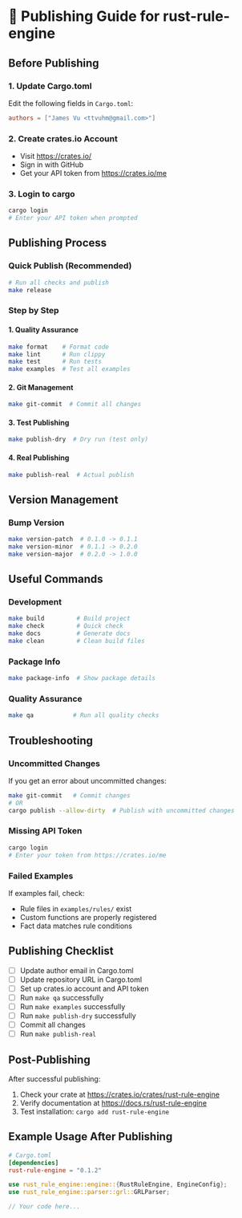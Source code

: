 # 🚀 Publishing Guide for rust-rule-engine

## Before Publishing

### 1. Update Cargo.toml
Edit the following fields in `Cargo.toml`:
```toml
authors = ["James Vu <ttvuhm@gmail.com>"]
```

### 2. Create crates.io Account
- Visit https://crates.io/
- Sign in with GitHub
- Get your API token from https://crates.io/me

### 3. Login to cargo
```bash
cargo login
# Enter your API token when prompted
```

## Publishing Process

### Quick Publish (Recommended)
```bash
# Run all checks and publish
make release
```

### Step by Step

#### 1. Quality Assurance
```bash
make format    # Format code
make lint      # Run clippy
make test      # Run tests
make examples  # Test all examples
```

#### 2. Git Management
```bash
make git-commit  # Commit all changes
```

#### 3. Test Publishing
```bash
make publish-dry  # Dry run (test only)
```

#### 4. Real Publishing
```bash
make publish-real  # Actual publish
```

## Version Management

### Bump Version
```bash
make version-patch  # 0.1.0 -> 0.1.1
make version-minor  # 0.1.1 -> 0.2.0
make version-major  # 0.2.0 -> 1.0.0
```

## Useful Commands

### Development
```bash
make build         # Build project
make check         # Quick check
make docs          # Generate docs
make clean         # Clean build files
```

### Package Info
```bash
make package-info  # Show package details
```

### Quality Assurance
```bash
make qa           # Run all quality checks
```

## Troubleshooting

### Uncommitted Changes
If you get an error about uncommitted changes:
```bash
make git-commit   # Commit changes
# OR
cargo publish --allow-dirty  # Publish with uncommitted changes
```

### Missing API Token
```bash
cargo login
# Enter your token from https://crates.io/me
```

### Failed Examples
If examples fail, check:
- Rule files in `examples/rules/` exist
- Custom functions are properly registered
- Fact data matches rule conditions

## Publishing Checklist

- [ ] Update author email in Cargo.toml
- [ ] Update repository URL in Cargo.toml
- [ ] Set up crates.io account and API token
- [ ] Run `make qa` successfully
- [ ] Run `make examples` successfully
- [ ] Run `make publish-dry` successfully
- [ ] Commit all changes
- [ ] Run `make publish-real`

## Post-Publishing

After successful publishing:
1. Check your crate at https://crates.io/crates/rust-rule-engine
2. Verify documentation at https://docs.rs/rust-rule-engine
3. Test installation: `cargo add rust-rule-engine`

## Example Usage After Publishing

```toml
# Cargo.toml
[dependencies]
rust-rule-engine = "0.1.2"
```

```rust
use rust_rule_engine::engine::{RustRuleEngine, EngineConfig};
use rust_rule_engine::parser::grl::GRLParser;

// Your code here...
```
